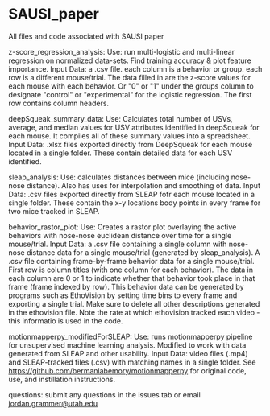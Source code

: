 # SAUSI_paper
All files and code associated with SAUSI paper

z-score_regression_analysis:
Use: run multi-logistic and multi-linear regression on normalized data-sets. Find training accuracy & plot feature importance.
Input Data: a .csv file. each column is a behavior or group. each row is a different mouse/trial. 
The data filled in are the z-score values for each mouse with each behavior. Or "0" or "1" under the groups column to designate "control" or "experimental" for the logistic regression.
The first row contains column headers.

deepSqueak_summary_data:
Use: Calculates total number of USVs, average, and median values for USV attributes identified in deepSqueak for each mouse.
It compiles all of these summary values into a spreadsheet.
Input Data: .xlsx files exported directly from DeepSqueak for each mouse located in a single folder. These contain detailed data for each USV identified.

sleap_analysis:
Use: calculates distances between mice (including nose-nose distance). Also has uses for interpolation and smoothing of data.
Input Data: .csv files exported directly from SLEAP fofr each mouse located in a single folder. These contain the x-y locations body points in every frame for two mice tracked in SLEAP.

behavior_rastor_plot:
Use: Creates a rastor plot overlaying the active behaviors with nose-nose euclidean distance over time for a single mouse/trial. 
Input Data: a .csv file containing a single column with nose-nose distance data for a single mouse/trial (generated by sleap_analysis). 
A .csv file containing frame-by-frame behavior data for a single mouse/trial. First row is column titles (with one column for each behavior). The data in each column are 0 or 1 to indicate whether that behavior took place in that frame (frame indexed by row).
This behavior data can be generated by programs such as EthoVision by setting time bins to every frame and exporting a single trial. Make sure to delete all other descriptions generated in the ethovision file. Note the rate at which ethovision tracked each video - this informatio is used in the code.

motionmapperpy_modifiedForSLEAP:
Use: runs motionmapperpy pipeline for unsupervised machine learning analysis. Modified to work with data generated from SLEAP and other usability.
Input Data: video files (.mp4) and SLEAP-tracked files (.csv) with matching names in a single folder. 
See https://github.com/bermanlabemory/motionmapperpy for original code, use, and instillation instructions.

questions: submit any questions in the issues tab or email jordan.grammer@utah.edu
